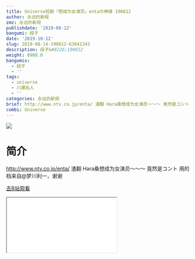 ```yaml
---
title: Universe短剧『想成为女演员』entaの神様 190812
author: 永远的新规
zmz: 永远的新规
publishdate: '2019-08-12'
bangumi: 段子
date: '2019-10-12'
slug: 2019-08-14-190812-63641343
description: 段子&#8226;190812
weight: 8988.0
bangumis:
  - 段子
  - ''
tags:
  - universe
  - 川瀬名人
  - ''
categories: 永远的新规
brief: http://www.ntv.co.jp/enta/ 渣翻 Hara桑想成为女演员～～～ 竟然是コント 用的档来自@梦川利一，谢谢
combi: Universe
---
```

![](https://raw.githubusercontent.com/tcgriffith/owaraisite/master/static/tmpimg/51466f494cd56f65d33ff94021faed1fd7c3b1a9.jpg.480.jpg)
# 简介  
http://www.ntv.co.jp/enta/
渣翻
Hara桑想成为女演员～～～
竟然是コント
用的档来自@梦川利一，谢谢  

[去B站观看](https://www.bilibili.com/video/av63641343/)
<div class ="resp-container"><iframe class="testiframe" src="//player.bilibili.com/player.html?aid=63641343"", scrolling="no", allowfullscreen="true" > </iframe></div> 
